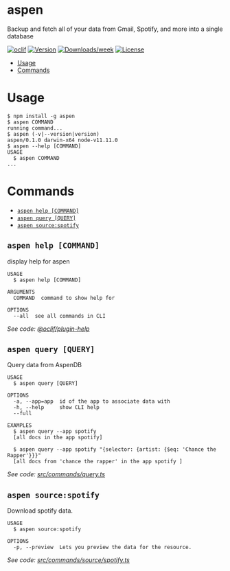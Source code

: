 aspen
=====

Backup and fetch all of your data from Gmail, Spotify, and more into a single database

[![oclif](https://img.shields.io/badge/cli-oclif-brightgreen.svg)](https://oclif.io)
[![Version](https://img.shields.io/npm/v/aspen.svg)](https://npmjs.org/package/aspen)
[![Downloads/week](https://img.shields.io/npm/dw/aspen.svg)](https://npmjs.org/package/aspen)
[![License](https://img.shields.io/npm/l/aspen.svg)](https://github.com/matlin/aspen-cli/blob/master/package.json)

<!-- toc -->
* [Usage](#usage)
* [Commands](#commands)
<!-- tocstop -->
# Usage
<!-- usage -->
```sh-session
$ npm install -g aspen
$ aspen COMMAND
running command...
$ aspen (-v|--version|version)
aspen/0.1.0 darwin-x64 node-v11.11.0
$ aspen --help [COMMAND]
USAGE
  $ aspen COMMAND
...
```
<!-- usagestop -->
# Commands
<!-- commands -->
* [`aspen help [COMMAND]`](#aspen-help-command)
* [`aspen query [QUERY]`](#aspen-query-query)
* [`aspen source:spotify`](#aspen-sourcespotify)

## `aspen help [COMMAND]`

display help for aspen

```
USAGE
  $ aspen help [COMMAND]

ARGUMENTS
  COMMAND  command to show help for

OPTIONS
  --all  see all commands in CLI
```

_See code: [@oclif/plugin-help](https://github.com/oclif/plugin-help/blob/v2.2.3/src/commands/help.ts)_

## `aspen query [QUERY]`

Query data from AspenDB

```
USAGE
  $ aspen query [QUERY]

OPTIONS
  -a, --app=app  id of the app to associate data with
  -h, --help     show CLI help
  --full

EXAMPLES
  $ aspen query --app spotify
  [all docs in the app spotify]

  $ aspen query --app spotify "{selector: {artist: {$eq: 'Chance the Rapper'}}}"
  [all docs from 'chance the rapper' in the app spotify ]
```

_See code: [src/commands/query.ts](https://github.com/matlin/aspen-cli/blob/v0.1.0/src/commands/query.ts)_

## `aspen source:spotify`

Download spotify data.

```
USAGE
  $ aspen source:spotify

OPTIONS
  -p, --preview  Lets you preview the data for the resource.
```

_See code: [src/commands/source/spotify.ts](https://github.com/matlin/aspen-cli/blob/v0.1.0/src/commands/source/spotify.ts)_
<!-- commandsstop -->
